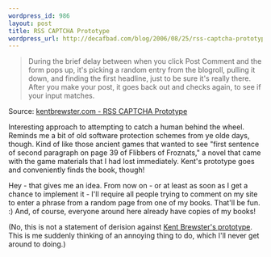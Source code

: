 ```yaml
--- 
wordpress_id: 986
layout: post
title: RSS CAPTCHA Prototype
wordpress_url: http://decafbad.com/blog/2006/08/25/rss-captcha-prototype
---
```

<blockquote cite="http://kentbrewster.com/rss-captcha-prototype">During the brief delay between when you click Post Comment and the form pops up, it's picking a random entry from the blogroll, pulling it down, and finding the first headline, just to be sure it's really there. After you make your post, it goes back out and checks again, to see if your input matches.</blockquote><div class="quotesource">Source: <a href="http://kentbrewster.com/rss-captcha-prototype">kentbrewster.com - RSS CAPTCHA Prototype</a></div>

Interesting approach to attempting to catch a human behind the wheel.  Reminds me a bit of old software protection schemes from ye olde days, though.  Kind of like those ancient games that wanted to see "first sentence of second paragraph on page 39 of Flibbers of Froznats,"  a novel that came with the game materials that I had lost immediately.  Kent's prototype goes and conveniently finds the book, though!

Hey - that gives me an idea.  From now on - or at least as soon as I get a chance to implement it - I'll require all people trying to comment on my site to enter a phrase from a random page from one of my books.  That'll be fun.  :)  And, of course, everyone around here already have copies of my books!

(No, this is not a statement of derision against [Kent Brewster's prototype](http://kentbrewster.com/rss-captcha-prototype).  This is me suddenly thinking of an annoying thing to do, which I'll never get around to doing.)
